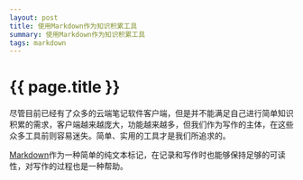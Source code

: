 ```yaml
---
layout: post 
title: 使用Markdown作为知识积累工具
summary: 使用Markdown作为知识积累工具
tags: markdown
---
```


{{ page.title }}
================

尽管目前已经有了众多的云端笔记软件客户端，但是并不能满足自己进行简单知识积累的需求，客户端越来越庞大，功能越来越多，但我们作为写作的主体，在这些众多工具前则容易迷失。简单、实用的工具才是我们所追求的。

[Markdown][1]作为一种简单的纯文本标记，在记录和写作时也能够保持足够的可读性，对写作的过程也是一种帮助。

 [1]: http://markdown.tw/